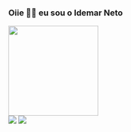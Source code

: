 ### Oiie 👋🏾 eu sou o Idemar Neto

<div>
  <img height = "180 cm"  src="https://github-readme-stats-brown-kappa.vercel.app/api/top-langs?username=idemar-neto&theme=midnight-purple&layout=compact"/>
</div>

<div>
    <a href="https://www.linkedin.com/in/idemarneto/">
    <img src="https://img.shields.io/badge/LinkedIn-0077B5?style=for-the-badge&logo=linkedin&logoColor=white"/></a>
    <a href="https://github.com/idemar-neto">
    <img src="https://img.shields.io/badge/GitHub-100000?style=for-the-badge&logo=github&logoColor=white"/></a>
</div>
